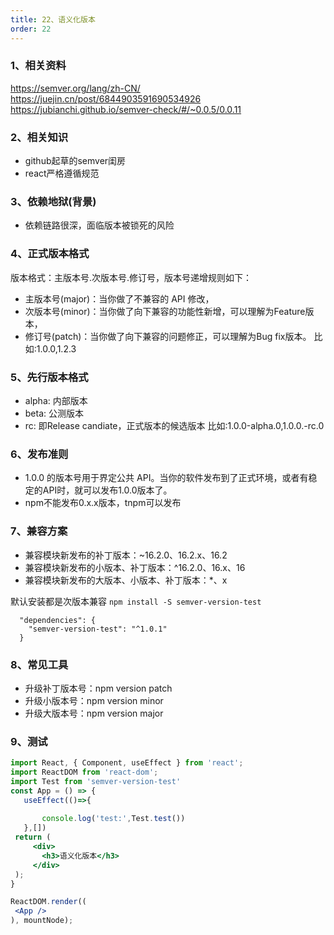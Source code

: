 ```yaml
---
title: 22、语义化版本
order: 22
---
```


### 1、相关资料
https://semver.org/lang/zh-CN/
https://juejin.cn/post/6844903591690534926
https://jubianchi.github.io/semver-check/#/~0.0.5/0.0.11


 ### 2、相关知识
 + github起草的semver闺房
 + react严格遵循规范

 ### 3、依赖地狱(背景)
 + 依赖链路很深，面临版本被锁死的风险

 ### 4、正式版本格式
 版本格式：主版本号.次版本号.修订号，版本号递增规则如下：
+ 主版本号(major)：当你做了不兼容的 API 修改，
+ 次版本号(minor)：当你做了向下兼容的功能性新增，可以理解为Feature版本，
+ 修订号(patch)：当你做了向下兼容的问题修正，可以理解为Bug fix版本。
比如:1.0.0,1.2.3

 ### 5、先行版本格式
+ alpha: 内部版本
+ beta: 公测版本
+ rc: 即Release candiate，正式版本的候选版本
比如:1.0.0-alpha.0,1.0.0.-rc.0

### 6、发布准则
+ 1.0.0 的版本号用于界定公共 API。当你的软件发布到了正式环境，或者有稳定的API时，就可以发布1.0.0版本了。
+ npm不能发布0.x.x版本，tnpm可以发布

### 7、兼容方案
+ 兼容模块新发布的补丁版本：~16.2.0、16.2.x、16.2
+ 兼容模块新发布的小版本、补丁版本：^16.2.0、16.x、16
+ 兼容模块新发布的大版本、小版本、补丁版本：*、x

默认安装都是次版本兼容
`npm install -S semver-version-test`
```
  "dependencies": {
    "semver-version-test": "^1.0.1"
  }
```

### 8、常见工具
+ 升级补丁版本号：npm version patch
+ 升级小版本号：npm version minor
+ 升级大版本号：npm version major

### 9、测试


 ```jsx
import React, { Component, useEffect } from 'react';
import ReactDOM from 'react-dom';
import Test from 'semver-version-test'
const App = () => {
    useEffect(()=>{
   
        console.log('test:',Test.test())
    },[])
  return (
      <div>
        <h3>语义化版本</h3>
      </div>
  );
}

ReactDOM.render((
  <App />
), mountNode);
```